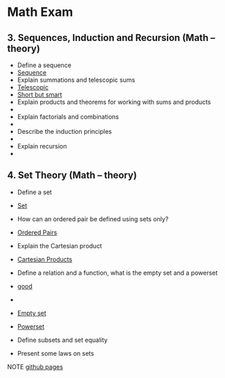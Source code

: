  

# Math Exam 

## 3. Sequences, Induction and Recursion (Math – theory)

- Define a sequence
 - [Sequence](http://www.mathsisfun.com/algebra/sequences-series.html)
- Explain summations and telescopic sums
 - [Telescopic](https://www.youtube.com/watch?v=oSgTjkr8o8A)
 - [Short but smart](http://mathworld.wolfram.com/TelescopingSum.html)
- Explain products and theorems for working with sums and products
 - []()
- Explain factorials and combinations
 - []()
- Describe the induction principles
 - []()
- Explain recursion
 - []()

## 4. Set Theory (Math – theory)

- Define a set
 - [Set](https://www.youtube.com/watch?v=GYlhVuGBl5E)

- How can an ordered pair be defined using sets only?
 - [Ordered Pairs](https://www.youtube.com/watch?v=bDKmewuwJjQ)

- Explain the Cartesian product
 - [Cartesian Products](https://www.youtube.com/watch?v=reAkZ74DGt0)

- Define a relation and a function, what is the empty set and a powerset
 - [good](https://www.tutorialspoint.com/discrete_mathematics/discrete_mathematics_relations.htm)
 - []()
 - [Empty set](https://www.youtube.com/watch?v=5qfv5iY05tc)
 - [Powerset](https://www.youtube.com/watch?v=1obxIn-WD3A)

- Define subsets and set equality

- Present some laws on sets




NOTE
[github pages](https://github.com/blog/2289-publishing-with-github-pages-now-as-easy-as-1-2-3)
